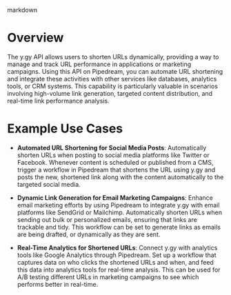 markdown

# Overview

The y.gy API allows users to shorten URLs dynamically, providing a way to manage and track URL performance in applications or marketing campaigns. Using this API on Pipedream, you can automate URL shortening and integrate these activities with other services like databases, analytics tools, or CRM systems. This capability is particularly valuable in scenarios involving high-volume link generation, targeted content distribution, and real-time link performance analysis.

# Example Use Cases

- **Automated URL Shortening for Social Media Posts**: Automatically shorten URLs when posting to social media platforms like Twitter or Facebook. Whenever content is scheduled or published from a CMS, trigger a workflow in Pipedream that shortens the URL using y.gy and posts the new, shortened link along with the content automatically to the targeted social media.

- **Dynamic Link Generation for Email Marketing Campaigns**: Enhance email marketing efforts by using Pipedream to integrate y.gy with email platforms like SendGrid or Mailchimp. Automatically shorten URLs when sending out bulk or personalized emails, ensuring that links are trackable and tidy. This workflow can be set to generate links as emails are being drafted, or dynamically as they are sent.

- **Real-Time Analytics for Shortened URLs**: Connect y.gy with analytics tools like Google Analytics through Pipedream. Set up a workflow that captures data on who clicks the shortened URLs and when, and feed this data into analytics tools for real-time analysis. This can be used for A/B testing different URLs in marketing campaigns to see which performs better in real-time.
